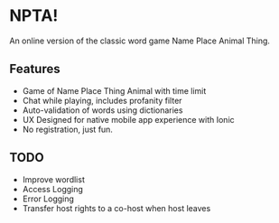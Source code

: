 # NPTA!
An online version of the classic word game Name Place Animal Thing.

## Features

* Game of Name Place Thing Animal with time limit
* Chat while playing, includes profanity filter
* Auto-validation of words using dictionaries
* UX Designed for native mobile app experience with Ionic
* No registration, just fun.

## TODO

* Improve wordlist
* Access Logging
* Error Logging
* Transfer host rights to a co-host when host leaves
